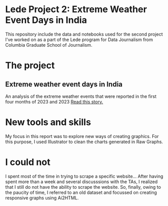 # Lede Project 2: Extreme Weather Event Days in India

This repository include the data and notebooks used for the second project I've worked on as a part of the Lede program for Data Journalism from Columbia Graduate School of Journalism.

# The project
## Extreme weather event days in India
An analysis of the extreme weather events that were reported in the first four months of 2023 and 2023
[Read this story.](https://juditecypreste.com/portfolio-lede/project_2/project_2.html)


# New tools and skills

My focus in this report was to explore new ways of creating graphics. For this purpose, I used Illustrator to clean the  charts generated in Raw Graphs.

# I could not

I spent most of the time in trying to scrape a specific website... After having spent more than a week and several discusssions with the TAs, I realized that I still do not have the ability to scrape the website. So, finally, owing to the paucity of time, I referred to an old dataset and focussed on creating responsive graphs using Ai2HTML.

